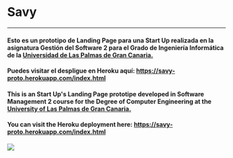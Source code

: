 # Savy
***
#### Esto es un prototipo de Landing Page para una Start Up realizada en la asignatura Gestión del Software 2 para el Grado de Ingeniería Informática de la [Universidad de Las Palmas de Gran Canaria.](http://www.ulpgc.es/)
#### Puedes visitar el despligue en Heroku aquí: https://savy-proto.herokuapp.com/index.html
#### This is an Start Up's Landing Page prototipe developed in Software Management 2 course for the Degree of Computer Engineering at the [University of Las Palmas de Gran Canaria.](http://www.ulpgc.es/)
#### You can visit the Heroku deployment here: https://savy-proto.herokuapp.com/index.html
![](http://imgur.com/VGGenya.jpg)
